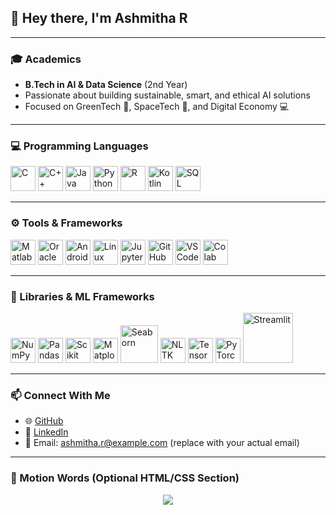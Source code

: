 ## 👋 Hey there, I'm Ashmitha R

---

### 🎓 Academics
- **B.Tech in AI & Data Science** (2nd Year)
- Passionate about building sustainable, smart, and ethical AI solutions
- Focused on GreenTech 🌱, SpaceTech 🚀, and Digital Economy 💻

---

### 💻 Programming Languages
<p align="left">
  <img src="https://cdn.jsdelivr.net/gh/devicons/devicon/icons/c/c-original.svg" alt="C" width="40"/>
  <img src="https://cdn.jsdelivr.net/gh/devicons/devicon/icons/cplusplus/cplusplus-original.svg" alt="C++" width="40"/>
  <img src="https://cdn.jsdelivr.net/gh/devicons/devicon/icons/java/java-original.svg" alt="Java" width="40"/>
  <img src="https://cdn.jsdelivr.net/gh/devicons/devicon/icons/python/python-original.svg" alt="Python" width="40"/>
  <img src="https://cdn.jsdelivr.net/gh/devicons/devicon/icons/r/r-original.svg" alt="R" width="40"/>
  <img src="https://cdn.jsdelivr.net/gh/devicons/devicon/icons/kotlin/kotlin-original.svg" alt="Kotlin" width="40"/>
  <img src="https://cdn.jsdelivr.net/gh/devicons/devicon/icons/mysql/mysql-original.svg" alt="SQL" width="40"/>
</p>

---

### ⚙️ Tools & Frameworks
<p align="left">
  <img src="https://cdn.jsdelivr.net/gh/devicons/devicon/icons/matlab/matlab-original.svg" alt="Matlab" width="40"/>
  <img src="https://cdn.jsdelivr.net/gh/devicons/devicon/icons/oracle/oracle-original.svg" alt="Oracle" width="40"/>
  <img src="https://cdn.jsdelivr.net/gh/devicons/devicon/icons/android/android-original.svg" alt="Android Studio" width="40"/>
  <img src="https://cdn.jsdelivr.net/gh/devicons/devicon/icons/linux/linux-original.svg" alt="Linux" width="40"/>
  <img src="https://cdn.jsdelivr.net/gh/devicons/devicon/icons/jupyter/jupyter-original.svg" alt="Jupyter" width="40"/>
  <img src="https://cdn.jsdelivr.net/gh/devicons/devicon/icons/github/github-original.svg" alt="GitHub" width="40"/>
  <img src="https://cdn.jsdelivr.net/gh/devicons/devicon/icons/vscode/vscode-original.svg" alt="VSCode" width="40"/>
  <img src="https://cdn.jsdelivr.net/gh/devicons/devicon/icons/colab/colab-original.svg" alt="Colab" width="40"/>
</p>

---

### 🔬 Libraries & ML Frameworks
<p align="left">
  <img src="https://upload.wikimedia.org/wikipedia/commons/e/ee/NumPy_logo_2020.svg" alt="NumPy" width="40"/>
  <img src="https://upload.wikimedia.org/wikipedia/commons/2/22/Pandas_mark.svg" alt="Pandas" width="40"/>
  <img src="https://scikit-learn.org/stable/_static/scikit-learn-logo-small.png" alt="Scikit Learn" width="40"/>
  <img src="https://matplotlib.org/stable/_static/logo2_compressed.svg" alt="Matplotlib" width="40"/>
  <img src="https://seaborn.pydata.org/_static/logo-wide-lightbg.svg" alt="Seaborn" width="60"/>
  <img src="https://upload.wikimedia.org/wikipedia/commons/d/d0/NLTK_logo.png" alt="NLTK" width="40"/>
  <img src="https://upload.wikimedia.org/wikipedia/commons/b/ba/TensorFlow_logo.svg" alt="TensorFlow" width="40"/>
  <img src="https://upload.wikimedia.org/wikipedia/commons/1/10/PyTorch_logo_icon.svg" alt="PyTorch" width="40"/>
  <img src="https://streamlit.io/images/brand/streamlit-logo-primary-colormark-darktext.png" alt="Streamlit" width="80"/>
</p>

---

### 📫 Connect With Me
- 🌐 [GitHub](https://github.com/ashmithar/)
- 💼 [LinkedIn](https://www.linkedin.com/in/ashmithar/)
- 📧 Email: ashmitha.r@example.com (replace with your actual email)

---

### 🚀 Motion Words (Optional HTML/CSS Section)
<p align="center">
  <img src="https://readme-typing-svg.herokuapp.com?font=Fira+Code&size=22&pause=1000&color=36BCF7&vCenter=true&width=435&lines=AI+Enthusiast;Green+Tech+Believer;Space+Explorer+Mindset;Code.+Create.+Inspire."/>
</p>
